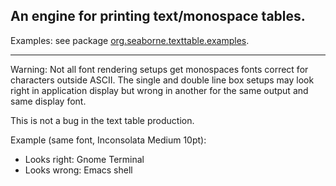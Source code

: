 ## An engine for printing text/monospace tables.

Examples: see package [org.seaborne.texttable.examples](https://github.com/afs/text-table/tree/master/src/main/java/texttable/examples).

<hr/>

Warning: Not all font rendering setups get monospaces fonts correct
for characters outside ASCII.  The single and double line box setups
may look right in application display but wrong in another for the same
output and same display font.

This is not a bug in the text table production.

Example (same font, Inconsolata Medium 10pt):
* Looks right: Gnome Terminal
* Looks wrong: Emacs shell

